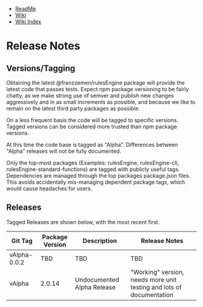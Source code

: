 - [ReadMe](../ReadMe.md)
- [Wiki](./ts-src/Wiki.md)
- [Wiki Index](./WikiIndex.md)

# Release Notes

## Versions/Tagging

Obtaining the latest @franzzemen/rulesEngine package will provide the latest code that passes tests. Expect npm package
versioning to be fairly chatty, as we make strong use of semver and publish new changes aggressively and in as small
increments as possible, and because we like to remain on the latest third party packages as possible.

On a less frequent basis the code will be tagged to specific versions. Tagged versions can be considered more trusted
than npm package versions.

At this time the code base is tagged as "Alpha". Differences between "Alpha" releases will not be fully documented.

Only the top-most packages (Examples: rulesEngine, rulesEngine-cli, rulesEngine-standard-functions) are tagged with publicly useful tags.  
Dependencies are managed through the top packages package.json files. This avoids accidentally mis-managing dependent
package tags, which would cause headaches for users.

## Releases

Tagged Releases are shown below, with the most recent first.

| Git Tag      | Package Version | Description                | Release Notes                                                        |
|--------------|-----------------|----------------------------|----------------------------------------------------------------------|
| vAlpha-0.0.2 | TBD             | TBD                        | TBD                                                                  |
| vAlpha       | 2.0.14          | Undocumented Alpha Release | "Working" version, needs more unit testing and lots of documentation |



